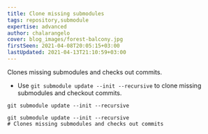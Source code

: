 ```yaml
---
title: Clone missing submodules
tags: repository,submodule
expertise: advanced
author: chalarangelo
cover: blog_images/forest-balcony.jpg
firstSeen: 2021-04-08T20:05:15+03:00
lastUpdated: 2021-04-13T21:10:59+03:00
---
```


Clones missing submodules and checks out commits.

- Use `git submodule update --init --recursive` to clone missing submodules and checkout commits.

```shell
git submodule update --init --recursive
```

```shell
git submodule update --init --recursive
# Clones missing submodules and checks out commits
```
